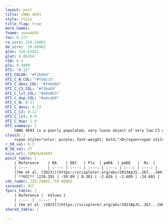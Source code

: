 ```yaml
---
layout: post
title: CWNU 4693
style: style
title_flag: true
more_names: 
fname: cwnu4693
fov: 0.277
ra_icrs: 220.29062
de_icrs: -59.08962
glon: 316.63452
glat: 0.86264
r50: 8.3
plx: 0.3809
UTI: "0.11"
UTI_COLOR: "#f2b9b4"
UTI_C_N_COL: "#fddcc5"
UTI_C_dens_COL: "#f4bdb6"
UTI_C_C3_COL: "#f3bab5"
UTI_C_lit_COL: "#e0a6b3"
UTI_C_dup_COL: "#a6cab9"
UTI_C_N: 0.27
UTI_C_dens: 0.13
UTI_C_C3: 0.12
UTI_C_lit: 0.0
UTI_C_dup: 1.0
UTI_summary: |
    CWNU 4693 is a poorly populated, very loose object of very low C3 quality. It was recently reported in the literature.
class3: |
    <span style="color: purple; font-weight: bold;">D</span><span style="color: red; font-weight: bold;">C</span>
r_50_val: 8.3
N_50_val: 27
scix_url: CWNU%204693
posit_table: |
    | Reference    | RA    | DEC   | Plx  | pmRA  | pmDE   |  Rv  |
    | :---         | :---: | :---: | :---: | :---: | :---: | :---: |
    |[He et al. (2023)](https://scixplorer.org/abs/2023ApJS..267...34H) | 220.307 | -59.064 | 0.38 | -2.635 | -2.671 | -- |
    | **UCC** |220.291 | -59.09 | 0.381 | -2.626 | -2.689 | -24.601 | 
cds_radec: 220.29062,-59.08962
carousel: UCC
fpars_table: |
    | Reference |  Values |
    | :---  |  :---:  |
    | [He et al. (2023)](https://scixplorer.org/abs/2023ApJS..267...34H) | `A0=3.65, m-M=12.55, logA=6.7` |
shared_table: |
    
---
```

